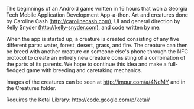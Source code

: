 The beginnings of an Android game written in 16 hours that won a Georgia Tech Mobile Application Development App-a-thon. Art and creatures done by Caroline Cash (http://carolinecash.com), UI and general direction by Kelly Snyder (http://kelly-snyder.com), and code written by me.

When the app is started up, a creature is created consisting of any five different parts: water, forest, desert, grass, and fire. The creature can then be breed with another creature on someone else's phone through the NFC protocol to create an entirely new creature consisting of a combination of the parts of its parents. We hope to continue this idea and make a full-fledged game with breeding and caretaking mechanics.

Images of the creatures can be seen at http://imgur.com/a/4NdMY and in the Creatures folder.

Requires the Ketai Library: http://code.google.com/p/ketai/